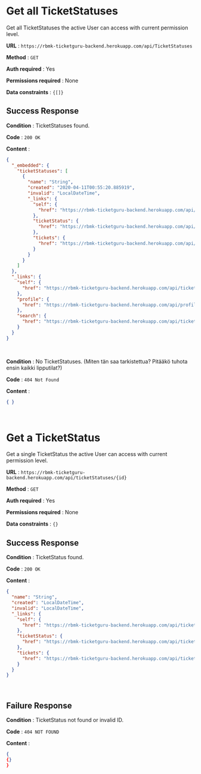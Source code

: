 # Get all TicketStatuses

Get all TicketStatuses the active User can access with current permission level.

**URL** : `https://rbmk-ticketguru-backend.herokuapp.com/api/TicketStatuses`

**Method** : `GET`

**Auth required** : Yes

**Permissions required** : None

**Data constraints** : `{[]}`

## Success Response

**Condition** : TicketStatuses found.

**Code** : `200 OK`

**Content** :

```json
{
  "_embedded": {
    "ticketStatuses": [
      {
        "name": "String",
        "created": "2020-04-11T00:55:20.885919",
        "invalid": "LocalDateTime",
        "_links": {
          "self": {
            "href": "https://rbmk-ticketguru-backend.herokuapp.com/api/ticketStatuses/1"
          },
          "ticketStatus": {
            "href": "https://rbmk-ticketguru-backend.herokuapp.com/api/ticketStatuses/1"
          },
          "tickets": {
            "href": "https://rbmk-ticketguru-backend.herokuapp.com/api/ticketStatuses/1/tickets"
          }
        }
      }
    ]
  },
  "_links": {
    "self": {
      "href": "https://rbmk-ticketguru-backend.herokuapp.com/api/ticketStatuses/"
    },
    "profile": {
      "href": "https://rbmk-ticketguru-backend.herokuapp.com/api/profile/ticketStatuses"
    },
    "search": {
      "href": "https://rbmk-ticketguru-backend.herokuapp.com/api/ticketStatuses/search"
    }
  }
}
```
</br>

**Condition** : No TicketStatuses. (Miten tän saa tarkistettua? Pitääkö tuhota ensin kaikki lipputilat?)

**Code** : `404 Not Found`

**Content** :

```json
{ }
```
</br>

# Get a TicketStatus

Get a single TicketStatus the active User can access with current permission level.

**URL** : `https://rbmk-ticketguru-backend.herokuapp.com/api/ticketStatuses/{id}`

**Method** : `GET`

**Auth required** : Yes

**Permissions required** : None

**Data constraints** : `{}`

## Success Response

**Condition** : TicketStatus found.

**Code** : `200 OK`

**Content** :

```json
{
  "name": "String",
  "created": "LocalDateTime",
  "invalid": "LocalDateTime",
  "_links": {
    "self": {
      "href": "https://rbmk-ticketguru-backend.herokuapp.com/api/ticketStatuses/1"
    },
    "ticketStatus": {
      "href": "https://rbmk-ticketguru-backend.herokuapp.com/api/ticketStatuses/1"
    },
    "tickets": {
      "href": "https://rbmk-ticketguru-backend.herokuapp.com/api/ticketStatuses/1/tickets"
    }
  }
}
```
</br>

## Failure Response

**Condition** : TicketStatus not found or invalid ID.

**Code** : `404 NOT FOUND`

**Content** :

```json
{
{}
}
```
</br>
